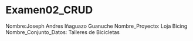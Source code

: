 # Examen02_CRUD
Nombre:Joseph Andres Iñaguazo Guanuche
Nombre_Proyecto: Loja Bicing
Nombre_Conjunto_Datos: Talleres de Bicicletas

